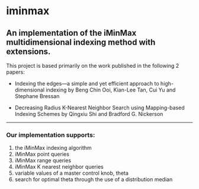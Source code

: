 # iminmax

## An implementation of the iMinMax multidimensional indexing method with extensions.

This project is based primarily on the work published in the following 2 papers:

* Indexing the edges—a simple and yet efficient approach to high-dimensional indexing by Beng Chin Ooi, Kian-Lee Tan, Cui Yu and Stephane Bressan

* Decreasing Radius K-Nearest Neighbor Search using Mapping-based Indexing Schemes by Qingxiu Shi and Bradford G. Nickerson

---

### Our implementation supports: 
1. the iMinMax indexing algorithm 
2. iMinMax point queries
3. iMinMax range queries 
4. iMinMax K nearest neighbor queries  
5. variable values of a master control knob, theta 
6. search for optimal theta through the use of a distribution median

